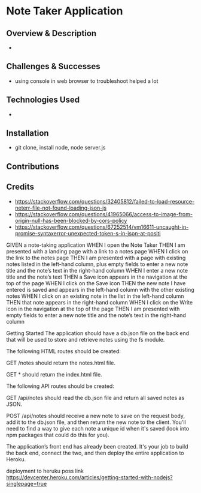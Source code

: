 # Note Taker Application 
## Overview & Description
- 
## Challenges & Successes
- using console in web browser to troubleshoot helped a lot 
## Technologies Used
- 
## Installation
- git clone, install node, node server.js 

## Contributions

## Credits
- https://stackoverflow.com/questions/32405812/failed-to-load-resource-neterr-file-not-found-loading-json-js
- https://stackoverflow.com/questions/41965066/access-to-image-from-origin-null-has-been-blocked-by-cors-policy
- https://stackoverflow.com/questions/67252514/vm16611-uncaught-in-promise-syntaxerror-unexpected-token-s-in-json-at-positi

GIVEN a note-taking application
WHEN I open the Note Taker
THEN I am presented with a landing page with a link to a notes page
WHEN I click on the link to the notes page
THEN I am presented with a page with existing notes listed in the left-hand column, plus empty fields to enter a new note title and the note’s text in the right-hand column
WHEN I enter a new note title and the note’s text
THEN a Save icon appears in the navigation at the top of the page
WHEN I click on the Save icon
THEN the new note I have entered is saved and appears in the left-hand column with the other existing notes
WHEN I click on an existing note in the list in the left-hand column
THEN that note appears in the right-hand column
WHEN I click on the Write icon in the navigation at the top of the page
THEN I am presented with empty fields to enter a new note title and the note’s text in the right-hand column


Getting Started
The application should have a db.json file on the back end that will be used to store and retrieve notes using the fs module.

The following HTML routes should be created:

GET /notes should return the notes.html file.

GET * should return the index.html file.

The following API routes should be created:

GET /api/notes should read the db.json file and return all saved notes as JSON.

POST /api/notes should receive a new note to save on the request body, add it to the db.json file, and then return the new note to the client. You'll need to find a way to give each note a unique id when it's saved (look into npm packages that could do this for you).

The application’s front end has already been created. It's your job to build the back end, connect the two, and then deploy the entire application to Heroku.


deployment to heruku poss link https://devcenter.heroku.com/articles/getting-started-with-nodejs?singlepage=true